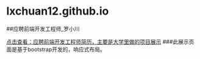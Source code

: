 # lxchuan12.github.io
##应聘前端开发工程师_罗小川

[点击查看：应聘前端开发工程师简历，主要是大学里做的项目展示](http://lxchuan12.github.io/works)
###此展示页面是基于bootstrap开发的，响应式布局。

